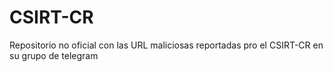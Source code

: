 # CSIRT-CR
Repositorio no oficial con las URL maliciosas reportadas pro el CSIRT-CR en su grupo de telegram
